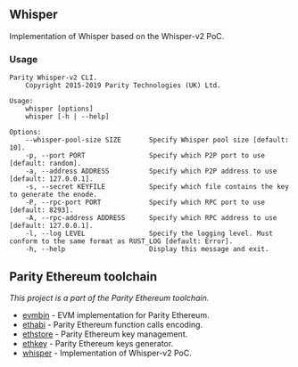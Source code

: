 ## Whisper

Implementation of Whisper based on the Whisper-v2 PoC.

### Usage

```
Parity Whisper-v2 CLI.
	Copyright 2015-2019 Parity Technologies (UK) Ltd.

Usage:
	whisper [options]
	whisper [-h | --help]

Options:
	--whisper-pool-size SIZE       Specify Whisper pool size [default: 10].
	-p, --port PORT                Specify which P2P port to use [default: random].
	-a, --address ADDRESS          Specify which P2P address to use [default: 127.0.0.1].
	-s, --secret KEYFILE           Specify which file contains the key to generate the enode.
    -P, --rpc-port PORT            Specify which RPC port to use [default: 8293].
    -A, --rpc-address ADDRESS      Specify which RPC address to use [default: 127.0.0.1].
	-l, --log LEVEL                Specify the logging level. Must conform to the same format as RUST_LOG [default: Error].
	-h, --help                     Display this message and exit.
```

## Parity Ethereum toolchain
_This project is a part of the Parity Ethereum toolchain._

- [evmbin](https://github.com/paritytech/parity-ethereum/blob/master/evmbin/) - EVM implementation for Parity Ethereum.
- [ethabi](https://github.com/paritytech/ethabi) - Parity Ethereum function calls encoding.
- [ethstore](https://github.com/paritytech/parity-ethereum/blob/master/accounts/ethstore) - Parity Ethereum key management.
- [ethkey](https://github.com/paritytech/parity-ethereum/blob/master/accounts/ethkey) - Parity Ethereum keys generator.
- [whisper](https://github.com/paritytech/parity-ethereum/blob/master/whisper/) - Implementation of Whisper-v2 PoC.
